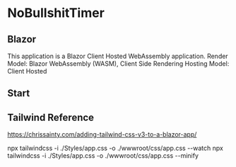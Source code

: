 # NoBullshitTimer
## Blazor
This application is a Blazor Client Hosted WebAssembly application. 
Render Model: Blazor WebAssembly (WASM), Client Side Rendering
Hosting Model: Client Hosted

## Start



## Tailwind Reference
https://chrissainty.com/adding-tailwind-css-v3-to-a-blazor-app/

npx tailwindcss -i ./Styles/app.css -o ./wwwroot/css/app.css --watch
npx tailwindcss -i ./Styles/app.css -o ./wwwroot/css/app.css --minify
